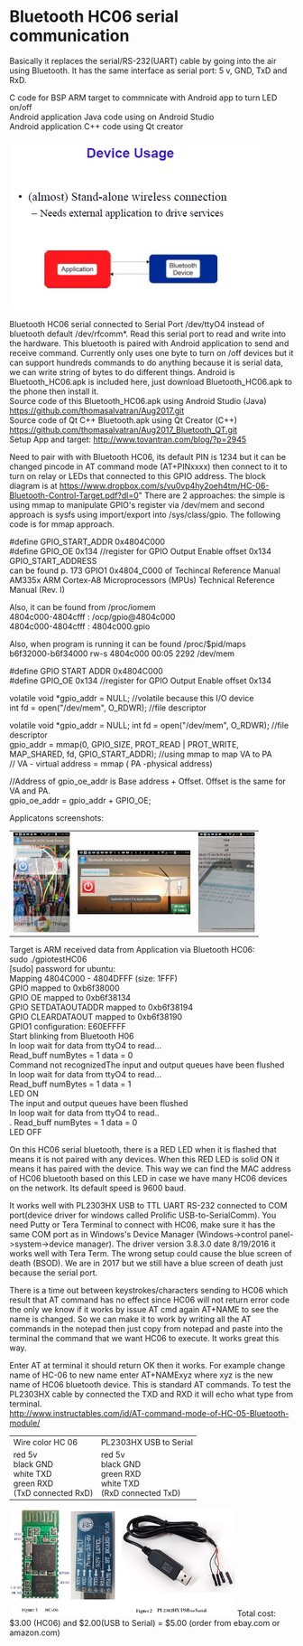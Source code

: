# Bluetooth HC06 serial communication

Basically it replaces the serial/RS-232(UART) cable by going into the air using Bluetooth. It has the same interface as serial port: 5 v, GND, TxD and RxD.<br>

C code for BSP ARM target to commnicate with Android app to turn LED on/off<br>
Android application Java code using on Android Studio<br>
Android application C++ code using Qt creator<br>

<img src="readmeImages/BTApps.png" title="Bluetooth and Apps" >

Bluetooth HC06 serial connected to Serial Port /dev/ttyO4 instead of bluetooth default /dev/rfcomm*. Read this serial port to read and write into the hardware. This bluetooth is paired with Android application to send and receive command. Currently only uses one byte to turn on /off devices but it can support hundreds commands to do anything because it is serial data, we can write string of bytes to do different things. 
Android is Bluetooth_HC06.apk is included here, just download Bluetooth_HC06.apk to the phone then install it. <bR>
Source code of this Bluetooth_HC06.apk using Android Studio (Java) https://github.com/thomasalvatran/Aug2017.git <br>
Source code of Qt C++ Bluetooth.apk using Qt Creator (C++) https://github.com/thomasalvatran/Aug2017_Bluetooth_QT.git <br>
Setup App and target: http://www.tovantran.com/blog/?p=2945 <br>

Need to pair with with Bluetooth HC06, its default PIN is 1234 but it can be changed pincode in AT command mode (AT+PINxxxx) then connect to it to turn on relay or LEDs that connected to this GPIO address. The block diagram is at 
https://www.dropbox.com/s/vu0vp4hy2oeh4tm/HC-06-Bluetooth-Control-Target.pdf?dl=0"
There are 2 approaches: the simple is using mmap to manipulate GPIO's register via /dev/mem and second approach is sysfs using import/export into /sys/class/gpio. The following code is for mmap approach.

#define GPIO_START_ADDR 0x4804C000 <br>
#define GPIO_OE 0x134 //register for GPIO Output Enable offset 0x134 GPIO_START_ADDRESS <br>
can be found p. 173 GPIO1 0x4804_C000 of Techincal Reference Manual AM335x ARM Cortex-A8 Microprocessors (MPUs) Technical Reference Manual (Rev. I)<br>

Also, it can be found from /proc/iomem<br>
4804c000-4804cfff : /ocp/gpio@4804c000<br>
4804c000-4804cfff : 4804c000.gpio<br>

Also, when program is running it can be found /proc/$pid/maps<br>
b6f32000-b6f34000 rw-s 4804c000 00:05 2292 /dev/mem<br>

#define GPIO START ADDR 0x4804C000<br>
#define GPIO_OE 0x134 //register for GPIO Output Enable offset 0x134<br>

volatile void *gpio_addr = NULL;   //volatile because this I/O device<br>
int fd = open("/dev/mem", O_RDWR); //file descriptor<br>

volatile void *gpio_addr = NULL; int fd = open("/dev/mem", O_RDWR); //file descriptor<br>
gpio_addr = mmap(0, GPIO_SIZE, PROT_READ | PROT_WRITE, MAP_SHARED, fd, GPIO_START_ADDR); //using mmap to map VA to PA <br>
                                                                        // VA - virtual address = mmap ( PA -physical address)<br>

//Address of gpio_oe_addr is Base address + Offset. Offset is the same for VA and PA.<br>
gpio_oe_addr = gpio_addr + GPIO_OE; 

Applicatons screenshots:
<!--![Android using Android studio for Java](readmeImages/AndroidBT.png)-->

<table border="0" align="center" width="500">
  <tr>
    <td><img src="readmeImages/AndroidBT.png" width="100" title= "Android using Android Studio for Java"> </td>
    <td><img src="readmeImages/AndroidBT1.png" width="200" title= "Android using Android Studio for Java"></td>
    <td><img src="readmeImages/AndroidQT.png" width="100" title= "Android using Qt creator for C++"></td>
  </tr>
</table>

Target is ARM received data from Application via Bluetooth HC06:<br>
sudo ./gpiotestHC06<br>
[sudo] password for ubuntu:<br>
Mapping 4804C000 - 4804DFFF (size: 1FFF)<br>
GPIO mapped to 0xb6f38000<br>
GPIO OE mapped to 0xb6f38134<br>
GPIO SETDATAOUTADDR mapped to 0xb6f38194<br>
GPIO CLEARDATAOUT mapped to 0xb6f38190<br>
GPIO1 configuration: E60EFFFF<br>
Start blinking from Bluetooth H06<br>
In loop wait for data from ttyO4 to read...<br>
Read_buff  numBytes = 1 data = 0<br>
Command not recognizedThe input and output queues have been flushed<br>
In loop wait for data from ttyO4 to read...<br>
Read_buff  numBytes = 1 data = 1<br>
LED ON<br>
The input and output queues have been flushed<br>
In loop wait for data from ttyO4 to read..<br>.
Read_buff  numBytes = 1 data = 0<br>
LED OFF<br>

On this HC06 serial bluetooth, there is a RED LED when it is flashed that means it is not paired with any devices. When this RED LED is solid ON it means it has paired with the device. This way we can find the MAC address of HC06 bluetooth based on this LED in case we have many HC06 devices on the network. Its default speed is 9600 baud.

It works well with PL2303HX USB to TTL UART RS-232 connected to COM port(device driver for windows called Prolific USB-to-SerialComm). You need Putty or Tera Terminal to connect with HC06, make sure it has the same COM port as in Windows's Device Manager (Windows->control panel->system->device manager). The driver version 3.8.3.0 date 8/19/2016 it works well with Tera Term. The wrong setup could cause the blue screen of death (BSOD). We are in 2017 but we still have a blue screen of death just because the serial port.

There is a time out between keystrokes/characters sending to HC06 which result that AT command has no effect since HC06 will not return error code the only we know if it works by issue AT cmd again AT+NAME to see the name is changed. So we can make it to work by writing all the AT commands in the notepad then just copy from notepad and paste into the terminal the command that we want HC06 to execute. It works great this way.

Enter AT at terminal it should return OK then it works. For example change name of HC-06 to new name enter AT+NAMExyz where xyz is the new name of HC06 bluetooth device. This is standard AT commands. To test the PL2303HX cable by 
connected the TXD and RXD it will echo what type from terminal.<br>
http://www.instructables.com/id/AT-command-mode-of-HC-05-Bluetooth-module/

 
<table border=0 width="100" border="0">
  <tr>
    <td>Wire color HC 06</td>
    <td>PL2303HX USB to Serial</td>
  </tr>
  <tr>
    <td>red      5v<br>
    black   GND<br>
    white   TXD<br>
    green   RXD<br>
    (TxD connected RxD)
    </td>
    <td>red      5v<br>
    black   GND<br>
    green   RXD<br>
    white   TXD<br>
    (RxD connected TxD)
    </td>
  </tr>
</table>

<img src="readmeImages/HC06.png" width="400" title="HC06 and PL2303HX USB to Serial" >
Total cost: $3.00 (HC06) and $2.00(USB to Serial) = $5.00 (order from ebay.com or amazon.com)

